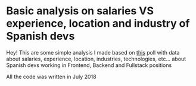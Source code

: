 # Basic analysis on salaries VS experience, location and industry of Spanish devs

Hey! This are some simple analysis I made based on [this](https://docs.google.com/spreadsheets/d/1_5epZ0ViRtIyIEV5gOeeztA9_Tk-BzDPXJSPH0S-IRI/edit?usp=sharing) poll with data about salaries, experience, location, industries, technologies, etc... about Spanish devs working in Frontend, Backend and Fullstack positions

All the code was written in July 2018